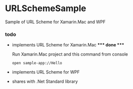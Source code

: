# URLSchemeSample
Sample of URL Scheme for Xamarin.Mac and WPF

### todo
- implements URL Scheme for Xamarin.Mac <b>*** done ***</b>
    
    Run Xamarin.Mac project and this command from console
    ```
    open sample-app://Hello
    ```
- implements URL Scheme for WPF
- shares with .Net Standard library
